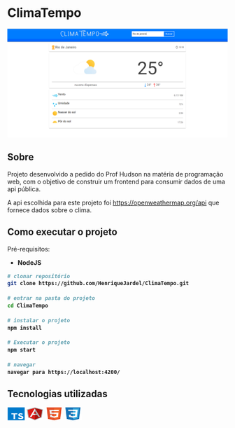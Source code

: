 # ClimaTempo

<img src="https://github.com/HenriqueJardel/ClimaTempo/blob/master/climaTempo.png">

## Sobre

Projeto desenvolvido a pedido do Prof Hudson na matéria de programação web, com o objetivo de construir um frontend para consumir dados de uma api pública.

A api escolhida para este projeto foi https://openweathermap.org/api que fornece dados sobre o clima.


## Como executar o projeto

Pré-requisitos: 

* <strong>NodeJS<strong/>

```bash
# clonar repositório
git clone https://github.com/HenriqueJardel/ClimaTempo.git

# entrar na pasta do projeto
cd ClimaTempo

# instalar o projeto
npm install

# Executar o projeto
npm start

# navegar
navegar para https://localhost:4200/
```

  
## Tecnologias utilizadas
<div style="display: inline_block;">
  <img align="center" alt="Henri-Ts" height="30" width="40" src="https://raw.githubusercontent.com/devicons/devicon/master/icons/typescript/typescript-plain.svg">
  <img align="center" alt="Henri-Ts" height="30" width="40" src="https://raw.githubusercontent.com/devicons/devicon/master/icons/angularjs/angularjs-original.svg">
  <img align="center" alt="Henri-HTML" height="30" width="40" src="https://raw.githubusercontent.com/devicons/devicon/master/icons/html5/html5-original.svg">  
  <img align="center" alt="Henri-CSS" height="30" width="40" src="https://raw.githubusercontent.com/devicons/devicon/master/icons/css3/css3-original.svg">
</div>
